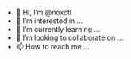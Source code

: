 - 👋 Hi, I’m @noxctl
- 👀 I’m interested in ...
- 🌱 I’m currently learning ...
- 💞️ I’m looking to collaborate on ...
- 📫 How to reach me ...

<!---
noxctl/noxctl is a ✨ special ✨ repository because its `README.md` (this file) appears on your GitHub profile.
You can click the Preview link to take a look at your changes.
--->

